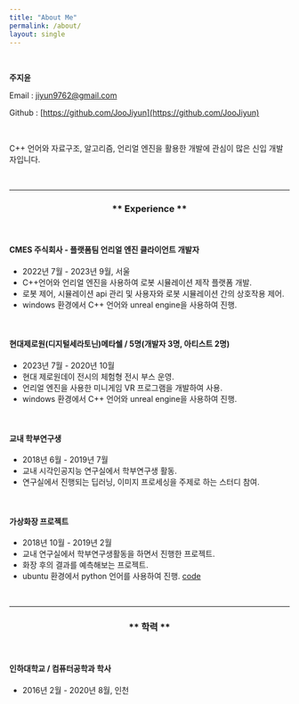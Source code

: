 ```yaml
---
title: "About Me"
permalink: /about/
layout: single
---
```



<br>

**주지윤**

Email : jiyun9762@gmail.com

Github : [https://github.com/JooJiyun](https://github.com/JooJiyun) 

<br>

C++ 언어와 자료구조, 알고리즘, 언리얼 엔진을 활용한 개발에 관심이 많은 신입 개발자입니다.

<br>
<hr>

### <center>** Experience **</center>

<br>

#### **CMES 주식회사 - 플랫폼팀 언리얼 엔진 클라이언트 개발자**
- 2022년 7월 - 2023년 9월, 서울
- C++언어와 언리얼 엔진을 사용하여 로봇 시뮬레이션 제작 플랫폼 개발.
- 로봇 제어, 시뮬레이션 api 관리 및 사용자와 로봇 시뮬레이션 간의 상호작용 제어.
- windows 환경에서 C++ 언어와 unreal engine을 사용하여 진행.

<br>

#### **현대제로원(디지털세라토닌)메타쉘 / 5명(개발자 3명, 아티스트 2명)**
- 2023년 7월 - 2020년 10월
- 현대 제로원데이 전시의 체험형 전시 부스 운영.
- 언리얼 엔진을 사용한  미니게임 VR 프로그램을 개발하여 사용.
- windows 환경에서 C++ 언어와 unreal engine을 사용하여 진행.

<br>

#### **교내 학부연구생**
- 2018년 6월 - 2019년 7월
- 교내 시각인공지능 연구실에서 학부연구생 활동.
- 연구실에서 진행되는 딥러닝, 이미지 프로세싱을 주제로 하는 스터디 참여.

<br>

#### **가상화장 프로젝트**
- 2018년 10월 - 2019년 2월
- 교내 연구실에서 학부연구생활동을 하면서 진행한 프로젝트. 
- 화장 후의 결과를 예측해보는 프로젝트.
- ubuntu 환경에서 python 언어를 사용하여 진행. [code](https://github.com/JooJiyun/virtual_makeup)

<br>

<hr>

### <center>** 학력 **</center>

<br>

#### **인하대학교 / 컴퓨터공학과 학사**
- 2016년 2월 - 2020년 8월, 인천

